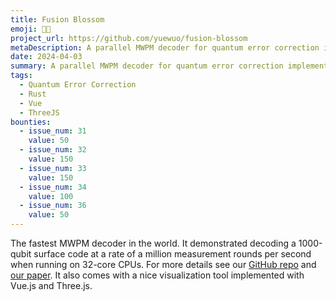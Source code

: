 ```yaml
---
title: Fusion Blossom
emoji: 🦀🐍
project_url: https://github.com/yuewuo/fusion-blossom
metaDescription: A parallel MWPM decoder for quantum error correction implemented in Rust, available as Python package
date: 2024-04-03
summary: A parallel MWPM decoder for quantum error correction implemented in Rust, available as Python package
tags:
  - Quantum Error Correction
  - Rust
  - Vue
  - ThreeJS
bounties:
  - issue_num: 31
    value: 50
  - issue_num: 32
    value: 150
  - issue_num: 33
    value: 150
  - issue_num: 34
    value: 100
  - issue_num: 36
    value: 50
---
```

    
The fastest MWPM decoder in the world. It demonstrated decoding a 1000-qubit surface code at a rate of a million measurement rounds per second when running on 32-core CPUs. For more details see our [GitHub repo](https://github.com/yuewuo/fusion-blossom) and [our paper](https://ieeexplore.ieee.org/abstract/document/10313859). It also comes with a nice visualization tool implemented with Vue.js and Three.js.
